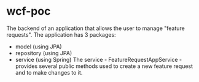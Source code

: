 # wcf-poc
The backend of an application that allows the user to manage "feature requests".
The application has 3 packages:
- model (using JPA)
- repository (using JPA)
- service (using Spring)
The service - FeatureRequestAppService - provides several public methods used to create a new feature request and to make changes to it.
